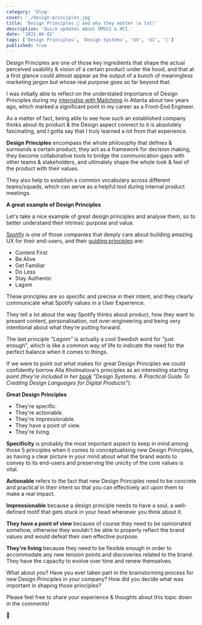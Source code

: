 ```yaml
---
category: 'blog'
cover: './design-principles.jpg'
title: 'Design Principles 🎨 and why they matter (a lot)'
description: 'Quick updates about OMSCS & HCI.'
date: '2021-06-02'
tags: ['Design Principles', 'Design Systems', 'UX', 'UI', '🎨']
published: true
---
```


Design Principles are one of those key ingredients that shape the actual perceived usability & vision of a certain product under the hood, and that at a first glance could almost appear as the output of a bunch of meaningless marketing jargon but whose real purpose goes so far beyond that.

I was initially able to reflect on the understated importance of Design Principles during my [internship with Mailchimp](https://mailchimp.com/culture/what-sets-our-internship-program-apart/) in Atlanta about two years ago, which marked a significant point in my career as a Front-End Engineer.

As a matter of fact, being able to see how such an established company thinks about its product & the Design aspect connect to it is absolutely fascinating, and I gotta say that I truly learned a lot from that experience.

**Design Principles** encompass the whole philosophy that defines & surrounds a certain product, they act as a framework for decision making, they become collaborative tools to bridge the communication gaps with other teams & stakeholders, and ultimately shape the whole look & feel of the product with their values. 

They also help to establish a common vocabulary across different teams/squads, which can serve as a helpful tool during internal product meetings.

**A great example of Design Principles**

Let's take a nice example of great design principles and analyse them, so to better understand their intrinsic purpose and value.

[Spotify](https://spotify.com) is one of those companies that deeply care about building amazing UX for their end-users, and their [guiding principles](https://spotify.design/article/introducing-spotifys-new-design-principles) are:

- Content First
- Be Alive
- Get Familiar
- Do Less
- Stay Authentic
- Lagom

These principles are so specific and precise in their intent, and they clearly communicate what Spotify values in a User Experience.

They tell a lot about the way Spotify thinks about product, how they want to present content, personalisation, not over-engineering and being very intentional about what they’re putting forward.

The last principle *"Lagom"* is actually a cool Swedish word for "just enough", which is like a common way of life to indicate the need for the perfect balance when it comes to things.

If we were to point out what makes for great Design Principles we could confidently borrow Alla Kholmatova's principles as an interesting starting point *(they're included in her [book](https://www.amazon.com/Design-Systems-practical-creating-languages/dp/3945749581) "Design Systems. A Practical Guide To Creating Design Languages for Digital Products").*


**Great Design Principles**

- They're specific.
- They're actionable.
- They're impressionable.
- They have a point of view.
- They're living.

**Specificity** is probably the most important aspect to keep in mind among those 5 principles when it comes to conceptualising new Design Principles, as having a clear picture in your mind about what the brand wants to convey to its end-users and preserving the unicity of the core values is vital.

**Actionable** refers to the fact that new Design Principles need to be concrete and practical in their intent so that you can effectively act upon them to make a real impact.

**Impressionable** because a design principle needs to have a soul, a well-defined motif that gets stuck in your head whenever you think about it.

**They have a point of view** because of course they need to be opinionated somehow, otherwise they wouldn't be able to properly reflect the brand values and would defeat their own effective purpose.

**They're living** because they need to be flexible enough in order to accommodate any new tension points and discoveries related to the brand. They have the capacity to evolve over time and renew themselves.

What about *you*? Have you ever taken part in the brainstorming process for new Design Principles in your company? How did you decide what was important in shaping those principles? 

Please feel free to share your experience & thoughts about this topic down in the comments!



🖖
